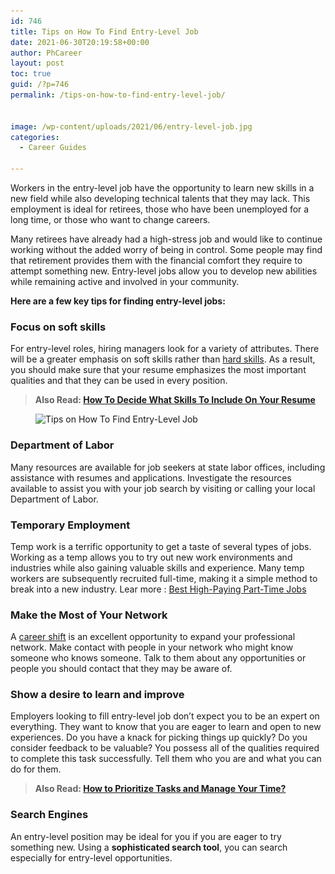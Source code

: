```yaml
---
id: 746
title: Tips on How To Find Entry-Level Job
date: 2021-06-30T20:19:58+00:00
author: PhCareer
layout: post
toc: true
guid: /?p=746
permalink: /tips-on-how-to-find-entry-level-job/


image: /wp-content/uploads/2021/06/entry-level-job.jpg
categories:
  - Career Guides

---
```

Workers in the entry-level job have the opportunity to learn new skills in a new field while also developing technical talents that they may lack. This employment is ideal for retirees, those who have been unemployed for a long time, or those who want to change careers.

Many retirees have already had a high-stress job and would like to continue working without the added worry of being in control. Some people may find that retirement provides them with the financial comfort they require to attempt something new. Entry-level jobs allow you to develop new abilities while remaining active and involved in your community.

**Here are a few key tips for finding entry-level jobs:**


### **Focus on soft skills**

For entry-level roles, hiring managers look for a variety of attributes. There will be a greater emphasis on soft skills rather than [hard skills](/why-do-hard-skills-matter/). As a result, you should make sure that your resume emphasizes the most important qualities and that they can be used in every position.


<blockquote class="wp-block-quote">
  <p>
    <strong>Also Read: <a href="/how-to-decide-what-skills-to-include-on-your-resume/">How To Decide What Skills To Include On Your Resume</a></strong>
  </p>
</blockquote>


<div class="wp-block-image">
  <figure class="aligncenter size-large"><img loading="lazy" width="1024" height="450" src="/wp-content/uploads/2021/06/Tips-on-How-To-Find-Entry-Level-Job.jpg" alt="Tips on How To Find Entry-Level Job" class="wp-image-747" srcset="/wp-content/uploads/2021/06/Tips-on-How-To-Find-Entry-Level-Job.jpg 1024w, /wp-content/uploads/2021/06/Tips-on-How-To-Find-Entry-Level-Job-300x132.jpg 300w, /wp-content/uploads/2021/06/Tips-on-How-To-Find-Entry-Level-Job-768x338.jpg 768w" sizes="(max-width: 1024px) 100vw, 1024px" /></figure>
</div>



### **Department of Labor**

Many resources are available for job seekers at state labor offices, including assistance with resumes and applications. Investigate the resources available to assist you with your job search by visiting or calling your local Department of Labor.



### **Temporary Employment**

Temp work is a terrific opportunity to get a taste of several types of jobs. Working as a temp allows you to try out new work environments and industries while also gaining valuable skills and experience. Many temp workers are subsequently recruited full-time, making it a simple method to break into a new industry. Lear more : [Best High-Paying Part-Time Jobs](/best-high-paying-part-time-jobs/)



### **Make the Most of Your Network**

A [career shift](/how-to-changing-career-without-losing-your-mind-or-yourself/) is an excellent opportunity to expand your professional network. Make contact with people in your network who might know someone who knows someone. Talk to them about any opportunities or people you should contact that they may be aware of.



### **Show a desire to learn and improve**

Employers looking to fill entry-level job don&#8217;t expect you to be an expert on everything. They want to know that you are eager to learn and open to new experiences. Do you have a knack for picking things up quickly? Do you consider feedback to be valuable? You possess all of the qualities required to complete this task successfully. Tell them who you are and what you can do for them.



<blockquote class="wp-block-quote">
  <p>
    <strong>Also Read: <a href="/how-to-prioritize-tasks-and-manage-your-time/">How to Prioritize Tasks and Manage Your Time?</a></strong>
  </p>
</blockquote>



### **Search Engines**

An entry-level position may be ideal for you if you are eager to try something new. Using a **sophisticated search tool**, you can search especially for entry-level opportunities.

